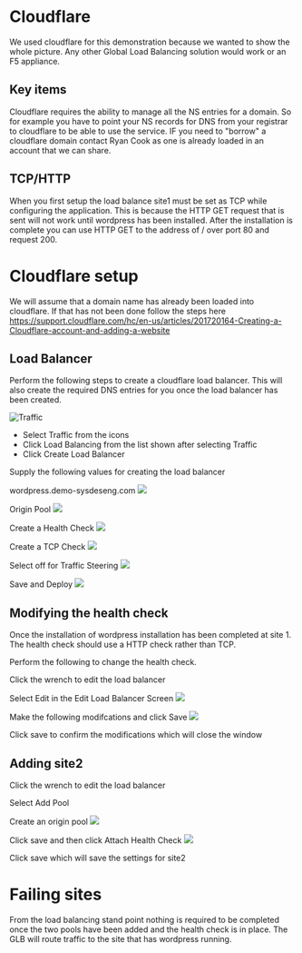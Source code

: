 # Cloudflare
We used cloudflare for this demonstration because we wanted to show the whole picture. Any other Global Load Balancing solution would work or an F5 appliance.

## Key items
Cloudflare requires the ability to manage all the NS entries for a domain. So for example you have to point your NS records for DNS from your registrar to cloudflare to be able to use the service. IF you need to "borrow" a cloudflare domain contact Ryan Cook as one is already loaded in an account that we can share.

## TCP/HTTP
When you first setup the load balance site1 must be set as TCP while configuring the application. This is because the HTTP GET request that is sent will not work until wordpress has been installed. After the installation is complete you can use HTTP GET to the address of / over port 80 and request 200. 

# Cloudflare setup
We will assume that a domain name has already been loaded into cloudflare. If that has not been done follow the steps here https://support.cloudflare.com/hc/en-us/articles/201720164-Creating-a-Cloudflare-account-and-adding-a-website

## Load Balancer
Perform the following steps to create a cloudflare load balancer. This will also create the required DNS entries for you once the load balancer has been created.

![Traffic](../images/traffic.png)
* Select Traffic from the icons
* Click Load Balancing from the list shown after selecting Traffic
* Click Create Load Balancer


Supply the following values for creating the load balancer

wordpress.demo-sysdeseng.com
![](../images/url.png)

Origin Pool
![](../images/pool.png)

Create a Health Check
![](../images/create-check.png)

Create a TCP Check
![](../images/tcp.png)

Select off for Traffic Steering
![](../images/steering.png)

Save and Deploy
![](../images/deploy.png)


## Modifying the health check
Once the installation of wordpress installation has been completed at site 1. The health check should use a HTTP check rather than TCP.

Perform the following to change the health check.

Click the wrench to edit the load balancer

Select Edit in the Edit Load Balancer Screen
![](../images/edit-health.png)

Make the following modifcations and click Save
![](../images/http-check.png)

Click save to confirm the modifications which will close the window


## Adding site2
Click the wrench to edit the load balancer

Select Add Pool

Create an origin pool
![](../images/origin.png)

Click save and then click Attach Health Check
![](../images/site2-check.png)

Click save which will save the settings for site2 

# Failing sites
From the load balancing stand point nothing is required to be completed once the two pools have been added and the health check is in place. The GLB will route traffic to the site that has wordpress running.
